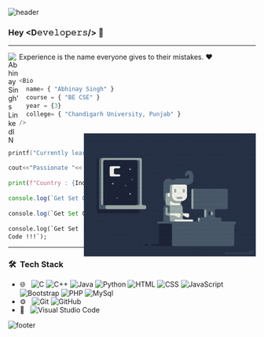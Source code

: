 
![header](https://capsule-render.vercel.app/api?type=wave&color=gradient&height=300&section=header&text=Abhinay%20Singh&fontSize=90)
### Hey <D𝚎𝚟𝚎𝚕𝚘𝚙𝚎𝚛𝚜/> 👋
------------------
 
<a href="https://www.linkedin.com/in/abhinay-singh-439279203/">
  <img align="left" alt="Abhinay Singh's LinkedIN" width="22px" src="https://raw.githubusercontent.com/peterthehan/peterthehan/master/assets/linkedin.svg" />
</a> Experience is the name everyone gives to their mistakes. ❤️ <br><br>


```js
<Bio 
  name= { "Abhinay Singh" }
  course = { "BE CSE" }
  year = {3}
  college= { "Chandigarh University, Punjab" } 
/>
```

<img align="right" alt="Coding" src="https://github.com/rockingrohit9639/rockingrohit9639/blob/main/coding.gif" width="350" height="250" /><br>

```c
printf("Currently learning %s", "Android");
```
```c++
cout<<"Passionate "<< "Competitive Coding" <<endl;
```
```python
print(f"Country : {India}")
```
```js
console.log(`Get Set Code !!!`);
```
```Java
console.log(`Get Set Code !!!`);
```
```React
console.log(`Get Set Code !!!`);
```
------------------


### 🛠 &nbsp;Tech Stack

- 🌐 &nbsp;
  ![C](https://img.shields.io/badge/-C%20Language-333333?style=flat&logo=c)
  ![C++](https://img.shields.io/badge/-C++%20-333333?style=flat&logo=c++)
  ![Java](https://img.shields.io/badge/-Java%20-333333?style=flat&logo=java)
  ![Python](https://img.shields.io/badge/-Python%20-333333?style=flat&logo=python)
  ![HTML](https://img.shields.io/badge/-HTML-333333?style=flat&logo=HTML5)
  ![CSS](https://img.shields.io/badge/-CSS-333333?style=flat&logo=CSS3&logoColor=1572B6)
  ![JavaScript](https://img.shields.io/badge/-JavaScript-333333?style=flat&logo=javascript)
  ![Bootstrap](https://img.shields.io/badge/-Bootstrap-333333?style=flat&logo=bootstrap&logoColor=563D7C)
  ![PHP](https://img.shields.io/badge/-php%20-333333?style=flat&logo=php)
  ![MySql](https://img.shields.io/badge/-Mysql%20-333333?style=flat&logo=mysql)
- ⚙️ &nbsp;
  ![Git](https://img.shields.io/badge/-Git-333333?style=flat&logo=git)
  ![GitHub](https://img.shields.io/badge/-GitHub-333333?style=flat&logo=github)
- 🔧 &nbsp;
  ![Visual Studio Code](https://img.shields.io/badge/-Visual%20Studio%20Code-333333?style=flat&logo=visual-studio-code&logoColor=007ACC)

![footer](https://capsule-render.vercel.app/api?type=wave&color=gradient&height=250&section=footer&fontSize=90)

